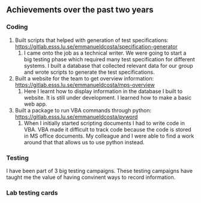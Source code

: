 ## Achievements over the past two years
### Coding
1. Built scripts that helped with generation of test specifications: https://gitlab.esss.lu.se/emmanueldcosta/specification-generator
	1. I came onto the job as a technical writer. We were going to start a big testing phase which required many test specification for different systems. I built a database that collected relevant data for our group and wrote scripts to generate the test specifications.
2. Built a website for the team to get overview information: https://gitlab.esss.lu.se/emmanueldcosta/mps-overview 
	1. Here I learnt how to display information in the database I built to website. It is still under development. I learned how to make a basic web app.
3. Built a package to run VBA commands through python: https://gitlab.esss.lu.se/emmanueldcosta/pyword 
	1. When I initially started scripting documents I had to write code in VBA. VBA made it difficult to track code because the code is stored in MS office documents. My colleague and I were able to find a work around that that allows us to use python instead. 
### Testing
I have been part of 3 big testing campaigns. These testing campaigns have taught me the value of having convinent ways to record information.
### Lab testing cards
